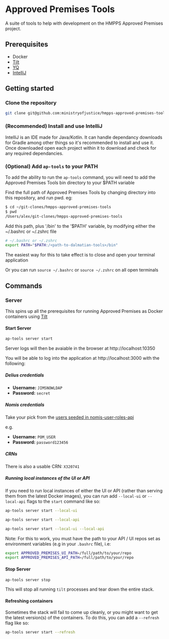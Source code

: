 # Approved Premises Tools

A suite of tools to help with development on the HMPPS Approved Premises project.

## Prerequisites

* Docker
* [Tilt](https://tilt.dev/)
* [YQ](https://mikefarah.gitbook.io/yq/)
* [IntelliJ](https://www.jetbrains.com/idea/)

## Getting started

### Clone the repository

```bash
git clone git@github.com:ministryofjustice/hmpps-approved-premises-tools.git
```

### (Recommended) Install and use IntelliJ
IntelliJ is an IDE made for Java/Kotlin. It can handle dependancy downloads for Gradle 
among other things so it's recommended to install and use it. Once downloaded open each
project within it to download and check for any required dependancies.


### (Optional) Add `ap-tools` to your PATH

To add the ability to run the `ap-tools` command, you will need to add the Approved Premises Tools bin directory to your $PATH variable

Find the full path of Approved Premises Tools by changing directory into this repository, and run pwd. eg:

```bash
$ cd ~/git-clones/hmpps-approved-premises-tools
$ pwd
/Users/alex/git-clones/hmpps-approved-premises-tools
```

Add this path, plus '/bin' to the '$PATH' variable, by modifying either the ~/.bashrc or ~/.zshrc file

```bash
# ~/.bashrc or ~/.zshrc
export PATH="$PATH:/<path-to-dalmatian-tools>/bin"
```

The easiest way for this to take effect is to close and open your terminal application

Or you can run `source ~/.bashrc` or `source ~/.zshrc` on all open terminals

## Commands

### Server

This spins up all the prerequisites for running Approved Premises as Docker containers using [Tilt](https://tilt.dev/)

#### Start Server

```bash
ap-tools server start
```

Server logs will then be avaiable in the browser at http://localhost:10350

You will be able to log into the application at http://localhost:3000 with the following:

##### Delius credentials
- **Username:** `JIMSNOWLDAP`
- **Password:** `secret`

##### Nomis credentials
Take your pick from the [users seeded in nomis-user-roles-api](https://github.com/ministryofjustice/nomis-user-roles-api/blob/main/src/main/resources/db/dev/V3_1__user_data.sql)

e.g.

- **Username:** `POM_USER`
- **Password:** `password123456`

##### CRNs

There is also a usable CRN: `X320741`

##### Running local instances of the UI or API

If you need to run local instances of either the UI or API (rather than serving them from the latest Docker images), you can run add `--local-ui` or `--local-api` flags to the `start` command like so:

```bash
ap-tools server start --local-ui
```

```bash
ap-tools server start --local-api
```

```bash
ap-tools server start --local-ui --local-api
```

Note: For this to work, you must have the path to your API / UI repos set as environment variables (e.g in your `.bashrc` file), i.e:

```bash
export APPROVED_PREMISES_UI_PATH=/full/path/to/your/repo
export APPROVED_PREMISES_API_PATH=/full/path/to/your/repo
```

#### Stop Server

```bash
ap-tools server stop
```

This will stop all running `tilt` processes and tear down the entire stack.

#### Refreshing containers

Sometimes the stack will fail to come up cleanly, or you might want
to get the latest version(s) of the containers. To do this, you
can add a `--refresh` flag like so:

```bash
ap-tools server start --refresh
```
